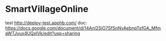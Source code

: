 # SmartVillageOnline


test http://deploy-test.apphb.com/
doc: https://docs.google.com/document/d/14Anl2SjO7SfSnNvAebnpTsfGA_MfmaWTJyux4UQxlVk/edit?usp=sharing
